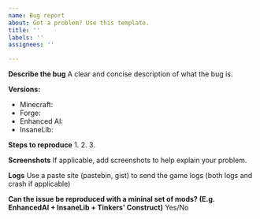 ```yaml
---
name: Bug report
about: Got a problem? Use this template.
title: ''
labels: ''
assignees: ''

---
```


**Describe the bug**
A clear and concise description of what the bug is.

**Versions:**
 - Minecraft: 
 - Forge: 
 - Enhanced AI: 
 - InsaneLib: 

**Steps to reproduce**
1. 
2. 
3. 

**Screenshots**
If applicable, add screenshots to help explain your problem.

**Logs**
Use a paste site (pastebin, gist) to send the game logs (both logs and crash if applicable)

**Can the issue be reproduced with a mininal set of mods? (E.g. EnhancedAI + InsaneLib + Tinkers' Construct)**
Yes/No
